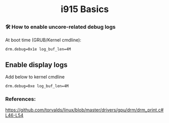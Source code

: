 <h1 style="text-align:center;"> i915 Basics</p>

### 🛠 How to enable uncore-related debug logs

At boot time (GRUB/Kernel cmdline):

```bash
drm.debug=0x1e log_buf_len=4M
```

## Enable display logs

Add below to kernel cmdline

```bash
drm.debug=0xe log_buf_len=4M
```

### References:

https://github.com/torvalds/linux/blob/master/drivers/gpu/drm/drm_print.c#L46-L54

